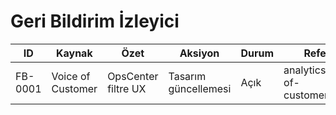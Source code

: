 # Geri Bildirim İzleyici

| ID | Kaynak | Özet | Aksiyon | Durum | Referans |
| --- | --- | --- | --- | --- | --- |
| FB-0001 | Voice of Customer | OpsCenter filtre UX | Tasarım güncellemesi | Açık | analytics/voice-of-customer/insights |
